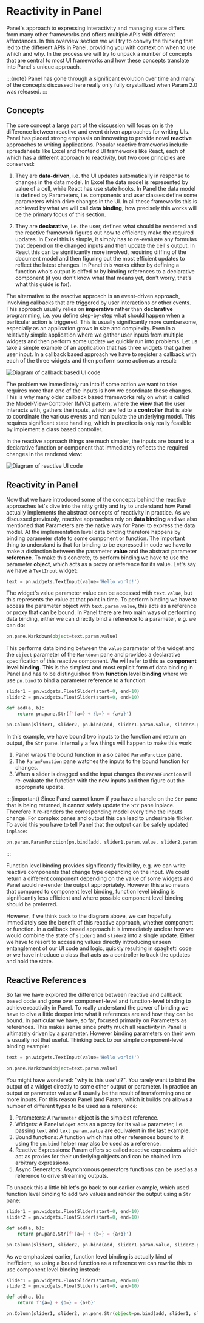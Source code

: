 # Reactivity in Panel

Panel's approach to expressing interactivity and managing state differs from many other frameworks and offers multiple APIs with different affordances. In this overview section we will try to convey the thinking that led to the different APIs in Panel, providing you with context on when to use which and why. In the process we will try to unpack a number of concepts that are central to most UI frameworks and how these concepts translate into Panel's unique approach.

:::{note}
Panel has gone through a significant evolution over time and many of the concepts discussed here really only fully crystallized when Param 2.0 was released.
:::

## Concepts

The core concept a large part of the discussion will focus on is the difference between reactive and event driven approaches for writing UIs. Panel has placed strong emphasis on innovating to provide novel **reactive** approaches to writing applications. Popular reactive frameworks include spreadsheets like Excel and frontend UI frameworks like React, each of which has a different approach to reactivity, but two core principles are conserved:

1. They are **data-driven**, i.e. the UI updates automatically in response to changes in the data model. In Excel the data model is represented by value of a cell, while React has use state hooks. In Panel the data model is defined by Parameters, i.e. components and user classes define some parameters which drive changes in the UI. In all these frameworks this is achieved by what we will call **data binding**, how precisely this works will be the primary focus of this section.

2. They are **declarative**, i.e. the user, defines what should be rendered and the reactive framework figures out how to efficiently make the required updates. In Excel this is simple, it simply has to re-evaluate any formulas that depend on the changed inputs and then update the cell's output. In React this can be significantly more involved, requiring diffing of the document model and then figuring out the most efficient updates to reflect the latest changes. In Panel this works either by defining a function who's output is diffed or by binding references to a declarative component (if you don't know what that means yet, don't worry, that's what this guide is for).

The alternative to the reactive approach is an event-driven approach, involving callbacks that are triggered by user interactions or other events. This approach usually relies on **imperative** rather than **declarative** programming, i.e. you define step-by-step what should happen when a particular action is triggered. This is usually significantly more cumbersome, especially as an application grows in size and complexity. Even in a relatively simple application where we gather user inputs from multiple widgets and then perform some update we quickly run into problems. Let us take a simple example of an application that has three widgets that gather user input. In a callback based approach we have to register a callback with each of the three widgets and then perform some action as a result:

![Diagram of callback based UI code](../../_static/images/callbacks_diagram.png)

The problem we immediately run into if some action we want to take requires more than one of the inputs is how we coordinate these changes. This is why many older callback based frameworks rely on what is called the Model-View-Controller (MVC) pattern, where the **view** that the user interacts with, gathers the inputs, which are fed to a **controller** that is able to coordinate the various events and manipulate the underlying model. This requires significant state handling, which in practice is only really feasible by implement a class based controller.

In the reactive approach things are much simpler, the inputs are bound to a declarative function or component that immediately reflects the required changes in the rendered view:

![Diagram of reactive UI code](../../_static/images/reactive_diagram.png)

## Reactivity in Panel

Now that we have introduced some of the concepts behind the reactive approaches let's dive into the nitty gritty and try to understand how Panel actually implements the abstract concepts of reactivity in practice. As we discussed previously, reactive approaches rely on **data binding** and we also mentioned that Parameters are the native way for Panel to express the data model. At the implementation level data binding therefore happens by binding parameter state to some component or function. The important thing to understand is that for binding to be expressed in code we have to make a distinction between the parameter **value** and the abstract parameter **reference**. To make this concrete, to perform binding we have to use the parameter **object**, which acts as a proxy or reference for its value. Let's say we have a `TextInput` widget:

```python
text = pn.widgets.TextInput(value='Hello world!')
```

The widget's value parameter value can be accessed with `text.value`, but this represents the value at that point in time. To perform binding we have to access the parameter object with `text.param.value`, this acts as a reference or proxy that can be bound. In Panel there are two main ways of performing data binding, either we can directly bind a reference to a parameter, e.g. we can do:

```python
pn.pane.Markdown(object=text.param.value)
```

This performs data binding between the `value` parameter of the widget and the `object` parameter of the `Markdown` pane and provides a declarative specification of this reactive component. We will refer to this as **component level binding**. This is the simplest and most explicit form of data binding in Panel and has to be distinguished from **function level binding** where we use `pn.bind` to bind a parameter reference to a function:

```python
slider1 = pn.widgets.FloatSlider(start=0, end=10)
slider2 = pn.widgets.FloatSlider(start=0, end=10)

def add(a, b):
    return pn.pane.Str(f'{a=} + {b=} = {a+b}')

pn.Column(slider1, slider2, pn.bind(add, slider1.param.value, slider2.param.value))
```

In this example, we have bound two inputs to the function and return an output, the `Str` pane. Internally a few things will happen to make this work:

1. Panel wraps the bound function in a so called `ParamFunction` pane.
2. The `ParamFunction` pane watches the inputs to the bound function for changes.
3. When a slider is dragged and the input changes the `ParamFunction` will re-evaluate the function with the new inputs and then figure out the appropriate update.

:::{important}
Since Panel cannot know if you have a handle on the `Str` pane that is being returned, it cannot safely update the `Str` pane inplace. Therefore it re-renders the corresponding model every time the inputs change. For complex panes and output this can lead to undesirable flicker. To avoid this you have to tell Panel that the output can be safely updated `inplace`:

```python
pn.param.ParamFunction(pn.bind(add, slider1.param.value, slider2.param.value), inplace=True)
```
:::

Function level binding provides significantly flexibility, e.g. we can write reactive components that change type depending on the input. We could return a different component depending on the value of some widgets and Panel would re-render the output appropriately. However this also means that compared to component level binding, function level binding is significantly less efficient and where possible component level binding should be preferred.

However, if we think back to the diagram above, we can hopefully immediately see the benefit of this reactive approach, whether component or function. In a callback based approach it is immediately unclear how we would combine the state of `slider1` and `slider2` into a single update. Either we have to resort to accessing values directly introducing unseen entanglement of our UI code and logic, quickly resulting in spaghetti code or we have introduce a class that acts as a controller to track the updates and hold the state.

## Reactive References

So far we have explored the difference between reactive and callback based code and gone over component-level and function-level binding to achieve reactivity in Panel. To really understand the power of binding we have to dive a little deeper into what it references are and how they can be bound. In particular we have, so far, focused primarily on Parameters as references. This makes sense since pretty much all reactivity in Panel is ultimately driven by a parameter. However binding parameters on their own is usually not that useful. Thinking back to our simple component-level binding example:

```python
text = pn.widgets.TextInput(value='Hello world!')

pn.pane.Markdown(object=text.param.value)
```

You might have wondered: "why is this useful?". You rarely want to bind the output of a widget directly to some other output or parameter. In practice an output or parameter value will usually be the result of transforming one or more inputs. For this reason Panel (and Param, which it builds on) allows a number of different types to be used as a reference:

1. Parameters: A `Parameter` object is the simplest reference.
2. Widgets: A Panel `Widget` acts as a proxy for its `value` parameter, i.e. passing `text` and `text.param.value` are equivalent in the last example.
3. Bound functions: A function which has other references bound to it using the `pn.bind` helper may also be used as a reference.
4. Reactive Expressions: Param offers so called reactive expressions which act as proxies for their underlying objects and can be chained into arbitrary expressions.
5. Async Generators: Asynchronous generators functions can be used as a reference to drive streaming outputs.

To unpack this a little bit let's go back to our earlier example, which used function level binding to add two values and render the output using a `Str` pane:

```python
slider1 = pn.widgets.FloatSlider(start=0, end=10)
slider2 = pn.widgets.FloatSlider(start=0, end=10)

def add(a, b):
    return pn.pane.Str(f'{a=} + {b=} = {a+b}')

pn.Column(slider1, slider2, pn.bind(add, slider1.param.value, slider2.param.value))
```

As we emphasized earlier, function level binding is actually kind of inefficient, so using a bound function as a reference we can rewrite this to use component level binding instead:

```python
slider1 = pn.widgets.FloatSlider(start=0, end=10)
slider2 = pn.widgets.FloatSlider(start=0, end=10)

def add(a, b):
    return f'{a=} + {b=} = {a+b}'

pn.Column(slider1, slider2, pn.pane.Str(object=pn.bind(add, slider1, slider2))
```
